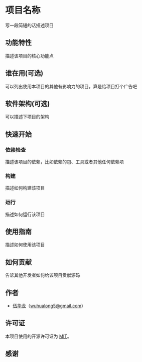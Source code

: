 # 项目名称

写一段简短的话描述项目

## 功能特性

描述该项目的核心功能点

## 谁在用(可选)

可以列出使用本项目的其他有影响力的项目，算是给项目打个广告吧

## 软件架构(可选)

可以描述下项目的架构

## 快速开始

### 依赖检查

描述该项目的依赖，比如依赖的包、工具或者其他任何依赖项

### 构建

描述如何构建该项目

### 运行

描述如何运行该项目

## 使用指南

描述如何使用该项目

## 如何贡献

告诉其他开发者如何给该项目贡献源码

## 作者

- [伍华龙][whl]（wuhualong5@gmail.com）

## 许可证

本项目使用的开源许可证为 [MIT][mit]。

## 感谢

  [whl]: https://github.com/whl1729
  [mit]: https://choosealicense.com/licenses/mit/
